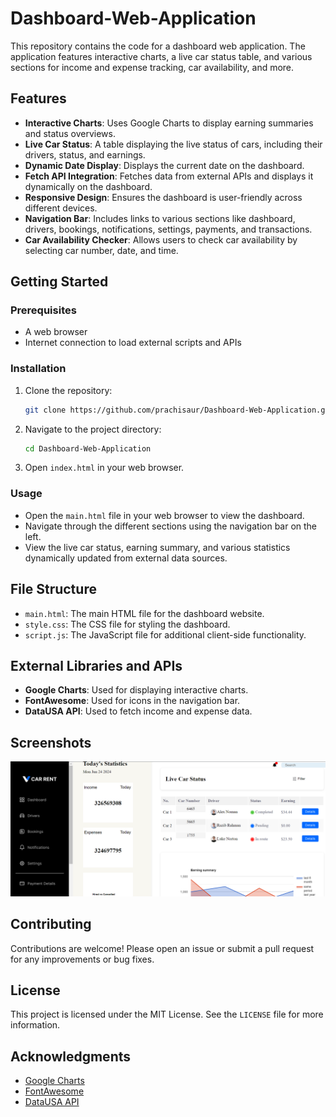 # Dashboard-Web-Application

This repository contains the code for a dashboard web application. The application features interactive charts, a live car status table, and various sections for income and expense tracking, car availability, and more.

## Features

- **Interactive Charts**: Uses Google Charts to display earning summaries and status overviews.
- **Live Car Status**: A table displaying the live status of cars, including their drivers, status, and earnings.
- **Dynamic Date Display**: Displays the current date on the dashboard.
- **Fetch API Integration**: Fetches data from external APIs and displays it dynamically on the dashboard.
- **Responsive Design**: Ensures the dashboard is user-friendly across different devices.
- **Navigation Bar**: Includes links to various sections like dashboard, drivers, bookings, notifications, settings, payments, and transactions.
- **Car Availability Checker**: Allows users to check car availability by selecting car number, date, and time.

## Getting Started

### Prerequisites

- A web browser
- Internet connection to load external scripts and APIs

### Installation

1. Clone the repository:
    ```sh
    git clone https://github.com/prachisaur/Dashboard-Web-Application.git
    ```
2. Navigate to the project directory:
    ```sh
    cd Dashboard-Web-Application
    ```
3. Open `index.html` in your web browser.

### Usage

- Open the `main.html` file in your web browser to view the dashboard.
- Navigate through the different sections using the navigation bar on the left.
- View the live car status, earning summary, and various statistics dynamically updated from external data sources.

## File Structure

- `main.html`: The main HTML file for the dashboard website.
- `style.css`: The CSS file for styling the dashboard.
- `script.js`: The JavaScript file for additional client-side functionality.


## External Libraries and APIs

- **Google Charts**: Used for displaying interactive charts.
- **FontAwesome**: Used for icons in the navigation bar.
- **DataUSA API**: Used to fetch income and expense data.

## Screenshots

![Dashboard Screenshot](screenshot.png)

## Contributing

Contributions are welcome! Please open an issue or submit a pull request for any improvements or bug fixes.

## License

This project is licensed under the MIT License. See the `LICENSE` file for more information.

## Acknowledgments

- [Google Charts](https://developers.google.com/chart)
- [FontAwesome](https://fontawesome.com/)
- [DataUSA API](https://datausa.io/api)
